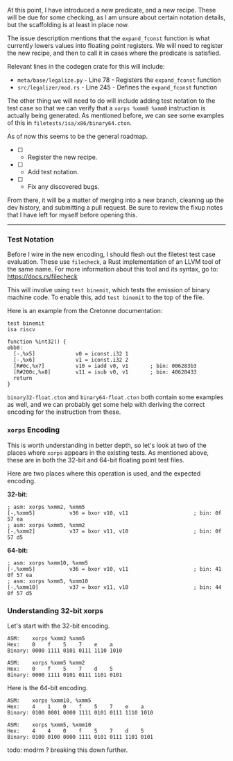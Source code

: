 At this point, I have introduced a new predicate, and a new recipe. These will
be due for some checking, as I am unsure about certain notation details, but
the scaffolding is at least in place now.

The issue description mentions that the `expand_fconst` function is what
currently lowers values into floating point registers. We will need to register
the new recipe, and then to call it in cases where the predicate is satisfied.

Relevant lines in the codegen crate for this will include:
*  `meta/base/legalize.py` - Line 78 - Registers the `expand_fconst` function
*  `src/legalizer/mod.rs` - Line 245 - Defines the `expand_fconst` function

The other thing we will need to do will include adding test notation to the
test case so that we can verify that a `xorps %xmm0 %xmm0` instruction is
actually being generated. As mentioned before, we can see some examples of this
in `filetests/isa/x86/binary64.cton`.

As of now this seems to be the general roadmap.

*  [ ] - Register the new recipe.
*  [ ] - Add test notation.
*  [ ] - Fix any discovered bugs.

From there, it will be a matter of merging into a new branch, cleaning up the
dev history, and submitting a pull request. Be sure to review the fixup notes
that I have left for myself before opening this.

---

### Test Notation

Before I wire in the new encoding, I should flesh out the filetest test case
evaluation. These use `filecheck`, a Rust implementation of an LLVM tool of
the same name. For more information about this tool and its syntax, go to:
https://docs.rs/filecheck

This will involve using `test binemit`, which tests the emission of
binary machine code. To enable this, add `test binemit` to the top of the file.

Here is an example from the Cretonne documentation:

```
test binemit
isa riscv

function %int32() {
ebb0:
  [-,%x5]             v0 = iconst.i32 1
  [-,%x6]             v1 = iconst.i32 2
  [R#0c,%x7]          v10 = iadd v0, v1       ; bin: 006283b3
  [R#200c,%x8]        v11 = isub v0, v1       ; bin: 40628433
  return
}
```

`binary32-float.cton` and `binary64-float.cton` both contain some examples as
well, and we can probably get some help with deriving the correct encoding for
the instruction from these.

### `xorps` Encoding

This is worth understanding in better depth, so let's look at two of the
places where `xorps` appears in the existing tests. As mentioned above, these
are in both the 32-bit and 64-bit floating point test files.

Here are two places where this operation is used, and the expected encoding.

__32-bit:__

```
; asm: xorps %xmm2, %xmm5
[-,%xmm5]           v36 = bxor v10, v11                     ; bin: 0f 57 ea
; asm: xorps %xmm5, %xmm2
[-,%xmm2]           v37 = bxor v11, v10                     ; bin: 0f 57 d5
```

__64-bit:__

```
; asm: xorps %xmm10, %xmm5
[-,%xmm5]           v36 = bxor v10, v11                     ; bin: 41 0f 57 ea
; asm: xorps %xmm5, %xmm10
[-,%xmm10]          v37 = bxor v11, v10                     ; bin: 44 0f 57 d5
```

### Understanding 32-bit xorps

Let's start with the 32-bit encoding.

```
ASM:    xorps %xmm2 %xmm5
Hex:    0    f    5    7    e    a
Binary: 0000 1111 0101 0111 1110 1010

ASM:    xorps %xmm5 %xmm2
Hex:    0    f    5    7    d    5
Binary: 0000 1111 0101 0111 1101 0101
```

Here is the 64-bit encoding.

```
ASM:    xorps %xmm10, %xmm5
Hex:    4    1    0    f    5    7    e    a
Binary: 0100 0001 0000 1111 0101 0111 1110 1010

ASM:    xorps %xmm5, %xmm10
Hex:    4    4    0    f    5    7    d    5
Binary: 0100 0100 0000 1111 0101 0111 1101 0101
```

todo: modrm ? breaking this down further.

